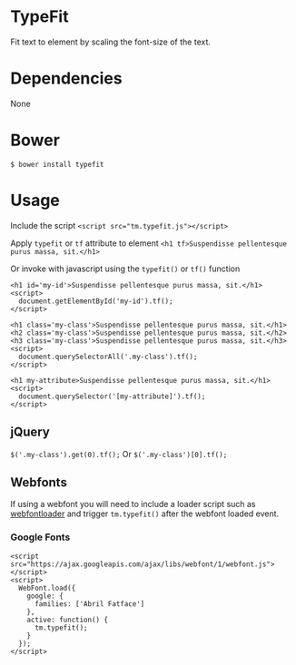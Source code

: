 # TypeFit
Fit text to element by scaling the font-size of the text.

# Dependencies
None

# Bower
`$ bower install typefit`

# Usage
Include the script
`<script src="tm.typefit.js"></script>`

Apply `typefit` or `tf` attribute to element
`<h1 tf>Suspendisse pellentesque purus massa, sit.</h1>`

Or invoke with javascript using the `typefit()` or `tf()` function
```
<h1 id='my-id'>Suspendisse pellentesque purus massa, sit.</h1>
<script>
  document.getElementById('my-id').tf();
</script>
```

```
<h1 class='my-class'>Suspendisse pellentesque purus massa, sit.</h1>
<h2 class='my-class'>Suspendisse pellentesque purus massa, sit.</h2>
<h3 class='my-class'>Suspendisse pellentesque purus massa, sit.</h3>
<script>
  document.querySelectorAll('.my-class').tf();
</script>
```

```
<h1 my-attribute>Suspendisse pellentesque purus massa, sit.</h1>
<script>
  document.querySelector('[my-attribute]').tf();
</script>
```

## jQuery
`$('.my-class').get(0).tf();`
Or
`$('.my-class')[0].tf();`



## Webfonts
If using a webfont you will need to include a loader script such as [webfontloader](https://github.com/typekit/webfontloader) and trigger `tm.typefit()` after the webfont loaded event.

### Google Fonts
```
<script src="https://ajax.googleapis.com/ajax/libs/webfont/1/webfont.js"></script>
<script>
  WebFont.load({
    google: {
      families: ['Abril Fatface']
    },
    active: function() {
      tm.typefit();
    }
  });
</script>
```